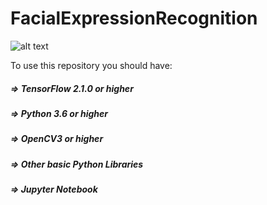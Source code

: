 # FacialExpressionRecognition

![alt text](http://url/to/img.png)

To use this repository you should have:

  ##### => TensorFlow 2.1.0 or higher
  ##### => Python 3.6 or higher
  ##### => OpenCV3 or higher
  ##### => Other basic Python Libraries
  ##### => Jupyter Notebook 

